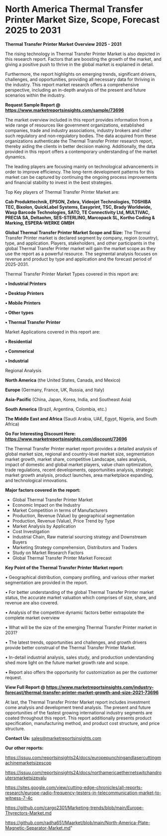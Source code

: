 # North America Thermal Transfer Printer Market Size, Scope, Forecast 2025 to 2031

<Strong> Thermal Transfer Printer Market Overview 2025 - 2031</strong>

The rising technology in Thermal Transfer Printer Market is also depicted in this research report. Factors that are boosting the growth of the market, and giving a positive push to thrive in the global market is explained in detail.

Furthermore, the report highlights on emerging trends, significant drivers, challenges, and opportunities, providing all necessary data for thriving in the industry. This report market research offers a comprehensive perspective, including an in-depth analysis of the present and future scenarios within the industry.

<strong>Request Sample Report @ <a href=https://www.marketreportsinsights.com/sample/73696>https://www.marketreportsinsights.com/sample/73696</a></strong>

The market overview included in this report provides information from a wide range of resources like government organizations, established companies, trade and industry associations, industry brokers and other such regulatory and non-regulatory bodies. The data acquired from these organizations authenticate the Thermal Transfer Printer research report, thereby aiding the clients in better decision making. Additionally, the data provided in this report offers a contemporary understanding of the market dynamics.

The leading players are focusing mainly on technological advancements in order to improve efficiency. The long-term development patterns for this market can be captured by continuing the ongoing process improvements and financial stability to invest in the best strategies.

Top Key players of Thermal Transfer Printer Market are:

<strong>Cab Produkttechnik, EPSON, Zebra, Videojet Technologies, TOSHIBA TEC, Bixolon, QuickLabel Systems, Easyprint, TSC, Brady Worldwide, Wasp Barcode Technologies, SATO, TE Connectivity Ltd, MULTIVAC, PRECIA SA, Deltaohm, SES-STERLING, Marcopack SL, Kortho Coding & Marking, ESPERA-WERKE GMBH</strong>

<strong><b>Global Thermal Transfer Printer Market Scope and Size:</b></strong>
The Thermal Transfer Printer market is declared segment by company, region (country), type, and application. Players, stakeholders, and other participants in the global Thermal Transfer Printer market will gain the market scope as they use the report as a powerful resource. The segmental analysis focuses on revenue and product by type and application and the forecast period of 2025-2031.

Thermal Transfer Printer Market Types covered in this report are:

<strong>• Industrial Printers

• Desktop Printers

• Mobile Printers

• Other types

• Thermal Transfer Printer</strong>

Market Applications covered in this report are:

<strong>• Residential

• Commerical

• Industrial</strong> 

Regional Analysis

<strong>North America</strong> (the United States, Canada, and Mexico)

<strong>Europe</strong> (Germany, France, UK, Russia, and Italy)

<strong>Asia-Pacific</strong> (China, Japan, Korea, India, and Southeast Asia)

<strong>South America</strong> (Brazil, Argentina, Colombia, etc.)

<strong>The Middle East and Africa</strong> (Saudi Arabia, UAE, Egypt, Nigeria, and South Africa)

<strong>Go For Interesting Discount Here: <a href=https://www.marketreportsinsights.com/discount/73696>https://www.marketreportsinsights.com/discount/73696</a></strong>

The Thermal Transfer Printer market report provides a detailed analysis of global market size, regional and country-level market size, segmentation market growth, market share, competitive Landscape, sales analysis, impact of domestic and global market players, value chain optimization, trade regulations, recent developments, opportunities analysis, strategic market growth analysis, product launches, area marketplace expanding, and technological innovations.

<strong><b>Major factors covered in the report:</b></strong>
<ul>
  <li>Global Thermal Transfer Printer Market </li>
  <li>Economic Impact on the Industry</li>
  <li>Market Competition in terms of Manufacturers</li>
  <li>Production, Revenue (Value) by geographical segmentation</li>
  <li>Production, Revenue (Value), Price Trend by Type</li>
  <li>Market Analysis by Application</li>
  <li>Cost Investigation</li>
  <li>Industrial Chain, Raw material sourcing strategy and Downstream Buyers</li>
  <li>Marketing Strategy comprehension, Distributors and Traders</li>
  <li>Study on Market Research Factors</li>
  <li>Global Thermal Transfer Printer Market Forecast</li>
</ul>

<strong><b>Key Point of the Thermal Transfer Printer Market report:</b></strong>

• Geographical distribution, company profiling, and various other market segmentation are provided in the report.

• For better understanding of the global Thermal Transfer Printer market status, the accurate market valuation which comprises of size, share, and revenue are also covered.

• Analysis of the competitive dynamic factors better extrapolate the complete market overview

• What will be the size of the emerging Thermal Transfer Printer market in 2031?

• The latest trends, opportunities and challenges, and growth drivers provide better construal of the Thermal Transfer Printer Market.

• In-detail industrial analysis, sales study, and production understanding shed more light on the future market growth rate and scope.

• Report also offers the opportunity for customization as per the customer request.

<strong><b>View Full Report @ <a href=https://www.marketreportsinsights.com/industry-forecast/thermal-transfer-printer-market-growth-and-size-2021-73696>https://www.marketreportsinsights.com/industry-forecast/thermal-transfer-printer-market-growth-and-size-2021-73696</a></b></strong>


At last, the Thermal Transfer Printer Market report includes investment come analysis and development trend analysis. The present and future opportunities of the fastest growing international industry segments are coated throughout this report. This report additionally presents product specification, manufacturing method, and product cost structure, and price structure.

<strong>Contact Us:</strong>
sales@marketreportsinsights.com

<strong>Our other reports:</strong>

<a href=https://issuu.com/reportsinsights24/docs/europepunchingandlasercuttingmachinemarketsizescop>https://issuu.com/reportsinsights24/docs/europepunchingandlasercuttingmachinemarketsizescop</a>

<a href=https://issuu.com/reportsinsights24/docs/northamericaethernetswitchandroutersmarketsizevalu>https://issuu.com/reportsinsights24/docs/northamericaethernetswitchandroutersmarketsizevalu</a>

<a href=https://sites.google.com/view/cutting-edge-chronicles/all-reports-research/europe-radio-frequency-testers-in-telecommunication-market-to-witness-7-4c>https://sites.google.com/view/cutting-edge-chronicles/all-reports-research/europe-radio-frequency-testers-in-telecommunication-market-to-witness-7-4c</a>

<a href=https://github.com/cargo2301/Marketing-trends/blob/main/Europe-Thyrectors-Market.md>https://github.com/cargo2301/Marketing-trends/blob/main/Europe-Thyrectors-Market.md</a>

<a href=https://github.com/radha651/Maarket/blob/main/North-America-Plate-Magnetic-Separator-Market.md>https://github.com/radha651/Maarket/blob/main/North-America-Plate-Magnetic-Separator-Market.md</a>"
